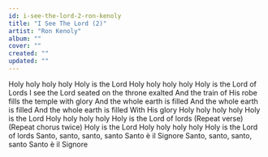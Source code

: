 ```yaml
---
id: i-see-the-lord-2-ron-kenoly
title: "I See The Lord (2)"
artist: "Ron Kenoly"
album: ""
cover: ""
created: ""
updated: ""
---
```


Holy holy holy holy
Holy is the Lord
Holy holy holy holy
Holy is the Lord of Lords
I see the Lord seated on the throne exalted
And the train of His robe fills the temple with glory
And the whole earth is filled
And the whole earth is filled
And the whole earth is filled
With His glory
Holy holy holy holy
Holy is the Lord
Holy holy holy holy
Holy is the Lord of lords
(Repeat verse)
(Repeat chorus twice)
Holy is the Lord
Holy holy holy holy
Holy is the Lord of lords
Santo, santo, santo, santo
Santo è il Signore
Santo, santo, santo, santo
Santo è il Signore